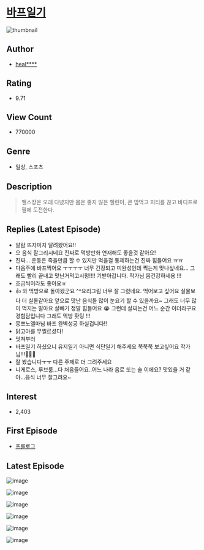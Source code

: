 # [바프일기](https://comic.naver.com/bestChallenge/list?titleId=772171)
![thumbnail](https://image-comic.pstatic.net/user_contents_data/challenge_comic/2021/05/02/345863/thumbnail_202x164b410ad55_2590_4c64_b893_874e479dad03_00001688.JPEG)

## Author
- [heal****](https://comic.naver.com/artistTitle?id=345863)

## Rating
- 9.71

## View Count
- 770000

## Genre
- 일상, 스포츠

## Description
> 헬스장은 오래 다녔지만 몸은 좋지 않은 헬린이, 큰 맘먹고 피티를 끊고 바디프로필에 도전한다.

## Replies (Latest Episode)
- 알람 뜨자마자 달려왔어요!!
- 오 음식 잘그리시네요 진짜로 먹방만화 연재해도 좋을것 같아요!
- 진짜... 운동은 죽을만큼 할 수 있지만 먹을걸 통제하는건 진짜 힘들어요 ㅠㅠ
- 다음주에 바프찍어요 ㅜㅜㅜㅜ 너무 긴장되고 미완성인데 찍는게 맞나싶네요… 그래도 빨리 끝내고 맛난거먹고시펑!!!! 기받아갑니다. 작가님 몸건강하세용 !!!
- 조금씩이라도 좋아요ㅠ
- 👍 와 먹방으로 돌아왔군요 ^^요리그림 너무 잘 그렸네요. 먹어보고 싶어요 실물보다 더 실물같아요 앞으로 맛난 음식들 많이 눈요기 할 수 있을까요~ 그래도 너무 많이 먹지는 말아요 살빼기 정말 힘들어요 😭 그런데 살찌는건 어느 순간 이더라구요 경험담입니다 그래도 먹방 홧팅 !!!
- 몽뽀노엘마님 바프 완벽성공 하실겁니다!!
- 닭고아를 무찔르셨다!
- 멋져부러
- 바프일기 하셨으니 유지일기 아니면 식단일기 해주세요 쭉쭉쭉 보고싶어요 작가님!!!🫶🏻💙
- 잘 봤습니다ㅜㅜ 다른 주제로 더 그려주세요
- 니게로스, 루브룸...다 처음들어요..어느 나라 음료 또는 술 이에요? 맛있을 거 같아...음식 너무 잘그려요~

## Interest
- 2,403

## First Episode
- [프롤로그](https://comic.naver.com/bestChallenge/detail?titleId=772171&no=1)

## Latest Episode
![image](https://image-comic.pstatic.net/user_contents_data/challenge_comic/2022/06/23/345863/upload_3919364650887701090.jpeg)

![image](https://image-comic.pstatic.net/user_contents_data/challenge_comic/2022/06/23/345863/upload_7219892738407740003.jpeg)

![image](https://image-comic.pstatic.net/user_contents_data/challenge_comic/2022/06/23/345863/upload_7292794756640551268.jpeg)

![image](https://image-comic.pstatic.net/user_contents_data/challenge_comic/2022/06/23/345863/upload_7075827024026349875.jpeg)

![image](https://image-comic.pstatic.net/user_contents_data/challenge_comic/2022/06/23/345863/upload_4049358604228638822.jpeg)

![image](https://image-comic.pstatic.net/user_contents_data/challenge_comic/2022/06/23/345863/upload_3486691444405712998.jpeg)
